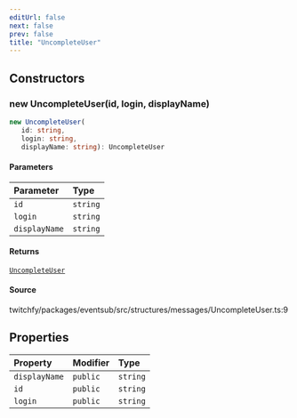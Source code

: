 ```yaml
---
editUrl: false
next: false
prev: false
title: "UncompleteUser"
---
```


## Constructors

### new UncompleteUser(id, login, displayName)

```ts
new UncompleteUser(
   id: string, 
   login: string, 
   displayName: string): UncompleteUser
```

#### Parameters

| Parameter | Type |
| :------ | :------ |
| `id` | `string` |
| `login` | `string` |
| `displayName` | `string` |

#### Returns

[`UncompleteUser`](/api/eventsub/classes/uncompleteuser/)

#### Source

twitchfy/packages/eventsub/src/structures/messages/UncompleteUser.ts:9

## Properties

| Property | Modifier | Type |
| :------ | :------ | :------ |
| `displayName` | `public` | `string` |
| `id` | `public` | `string` |
| `login` | `public` | `string` |
